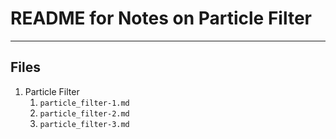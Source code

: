 # README for Notes on Particle Filter

---

## Files
1. Particle Filter
   1. `particle_filter-1.md`
   2. `particle_filter-2.md`
   3. `particle_filter-3.md`
